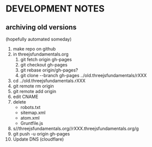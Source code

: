 # DEVELOPMENT NOTES

## archiving old versions

(hopefully automated someday)

1. make repo on github
2. in threejsfundamentals.org
   1. git fetch origin gh-pages
   2. git checkout gh-pages
   3. git rebase origin/gh-pages?
   4. git clone --branch gh-pages ../old.threejsfundamentals/rXXX
3. cd ../old.threejsfundamentals.rXXX
4. git remote rm origin
5. git remote add origin <new-github-repo>
6. edit CNAME
7. delete 
   * robots.txt
   * sitemap.xml
   * atom.xml
   * Gruntfile.js
8. s/\/threejsfundamentals.org/\/rXXX.threejsfundamentals.org/g
9. git push -u origin gh-pages
10. Update DNS (cloudflare)
